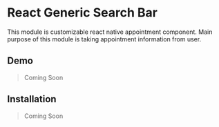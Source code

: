 # React Generic Search Bar

This module is customizable react native appointment component. Main purpose of this module is taking appointment
information from user.

## Demo 

> Coming Soon

## Installation

> Coming Soon

